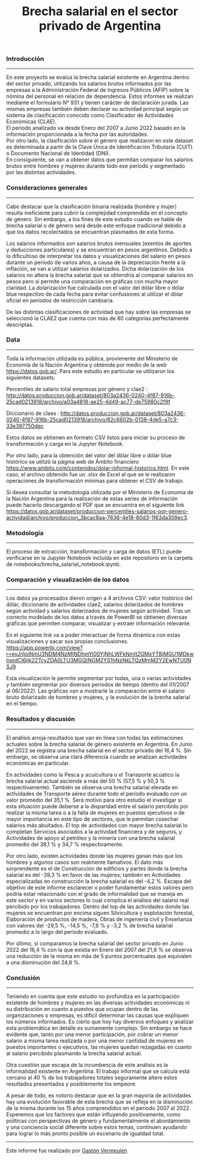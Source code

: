 <h1 align=center><font size = 6>Brecha salarial en el sector privado de Argentina</font></h1>
<br>

###  **Introducción**
***
En este proyecto se evalúa la brecha salarial existente en Argentina dentro del sector privado, utilizando los salarios brutos informados por las empresas a la Administración Federal de Ingresos Públicos (AFIP) sobre la nómina del personal en relación de dependencia. Estos informes se realizan mediante el formulario N° 931 y tienen carácter de declaración jurada. Las mismas empresas también deben declarar su actividad principal según un sistema de clasificación conocido como Clasificador de Actividades Económicas (CLAE).  
El período analizado va desde Enero del 2007 a Junio 2022 basado en la información proporcionada a la fecha por las autoridades.  
Por otro lado, la clasificación sobre el género que realizaron en este dataset es determinada a partir de la Clave Única de Identificación Tributaria (CUIT) o Documento Nacional de Identidad (DNI).  
En consiguiente, se van a obtener datos que permitan comparar los salarios brutos entre hombres y mujeres durante todo ese período y segmentado por las distintas actividades.


### **Consideraciones generales**
***
Cabe destacar que la clasificación binaria realizada (hombre y mujer) resulta ineficiente para cubrir la complejidad comprendida en el concepto de género. Sin embargo, a los fines de este estudio cuando se hable de brecha salarial o de género será desde este enfoque tradicional debido a que los datos recolectados se encuentran plasmados de esta forma.  

Los salarios informados son salarios brutos mensuales (exentos de aportes y deducciones  particulares) y se encuentran en pesos argentinos. Debido a lo dificultoso de interpretar los datos y visualizaciones del salario en pesos durante un período de varios años, a causa de la depreciación frente a la inflación, se van a utilizar salarios dolarizados. Dicha dolarización de los salarios no altera la brecha salarial que se obtendría al comparar salarios en pesos pero si permite una comparación en gráficas con mucha mayor claridad. La dolarización fue calculada con el valor del dólar libre o dólar blue respectivo de cada fecha para evitar confusiones al utilizar el dólar oficial en períodos de restricción cambiaria.  

De las distintas clasificaciones de actividad que hay sobre las empresas se seleccionó la CLAE2 que cuenta con más de 80 categorías perfectamente descriptas.

### **Data**
***
Toda la información utilizada es pública, provienente del Ministerio de Economía de la Nación Argentina y obtenida por medio de la web https://datos.gob.ar/. Para este estudio en particular se utilizaron los siguientes datasets:

Percentiles de salario total empresas por género y clae2 : http://datos.produccion.gob.ar/dataset/803a2436-0240-4f87-916b-25cad0213918/archivo/a03a4818-ae25-4d49-ac77-de75980c2f9f

Diccionario de claes : http://datos.produccion.gob.ar/dataset/803a2436-0240-4f87-916b-25cad0213918/archivo/82c6602b-0138-4de5-a7c3-33e397750dec

Estos datos se obtienen en formato CSV listos para iniciar su proceso de transformación y carga en la Jupyter Notebook.

Por otro lado, para la obtención del valor del dólar libre o dólar blue histórico se utilizó la página web de Ámbito financiero https://www.ambito.com/contenidos/dolar-informal-historico.html. En este caso, el archivo obtenido fue un .xlsx de Excel al que se le realizaron operaciones de transformación mínimas para obtener el CSV de trabajo.

Si desea consultar la metodología utilizada por el Ministerio de Economía de la Nación Argentina para la realización de estas series de información puede hacerlo descargando el PDF que se encuentra en el siguiente link https://datos.gob.ar/dataset/produccion-percentiles-salarios-por-genero-actividad/archivo/produccion_3bcac8aa-7636-4e18-80d3-1f63da309ec3.

### **Metodología**
***
El proceso de extracción, transformación y carga de datos (ETL) puede verificarse en la Jupyter Notebook incluída en este repositorio en la carpeta de notebooks/brecha_salarial_notebook.ipynb.

### **Comparación y visualización de los datos**
***
Los datos ya procesados dieron origen a 4 archivos CSV: valor histórico del dólar, diccionario de actividades clae2, salarios dolarizados de hombres según actividad y salarios dolarizados de mujeres según actividad. Tras un correcto modelado de los datos a través de PowerBI se obtienen diversas gráficas que permiten comparar, visualizar y extraer información relevante.

En el siguiente link va a poder interactuar de forma dinámica con estas visualizaciones y sacar sus propias conclusiones.
https://app.powerbi.com/view?r=eyJrIjoiNmU3NDM4NzMtNDhmYi00YjNhLWFkNmItZGMxYTBjMGU1MDkwIiwidCI6Ijk2ZTcyZDA0LTU3MGQtNGM2YS1hNzNkLTQzMmM2Y2EwNTU0NSJ9

Esta visualización le permite segmentar por todas, una o varias actividades y también segmentar por diversos períodos de tiempo (dentro del 01/2007 al 06/2022). Las gráficas van a mostrarle la comparación entre el salario bruto dolarizado de hombres y mujeres, y la evolución de la brecha salarial en el tiempo.

### **Resultados y discusión**
***
El análisis arroja resultados que van en línea con todas las estimaciones actuales sobre la brecha salarial de género existente en Argentina. En Junio del 2022 se registra una brecha salarial en el sector privado del 16,4 %. Sin embargo, se observa una clara diferencia cuando se analizan actividades económicas en particular. 

En actividades como la Pesca y acuicultura o el Transporte acúatico la brecha salarial actual asciende a más del 50 % (57,5 % y 50,3 % respectivamente). También se observa una brecha salarial elevada en actividades de Transporte aéreo durante todo el período evaluado con un valor promedio del 35,1 %. Será motivo para otro estudio el investigar si esta situación puede deberse a la disparidad entre el salario percibido por realizar la misma tarea o a la falta de mujeres en puestos ejecutivos o de mayor importancia en este tipo de sectores, que le permitan cosechar salarios más abultados. El top de actividades con mayor brecha salarial lo completan Servicios asociados a la actividad financiera y de seguros, y Actividades de apoyo al petróleo y la minería con una brecha salarial promedio del 38,1 % y 34,7 % respectivamente.

Por otro lado, existen actividades donde las mujeres ganan más que los hombres y algunos casos son realmente llamativos. El dato más sorprendente es el de Construcción de edificios y partes donde la brecha salarial es del -39,3 % en favor de las mujeres; también en Actividades especializadas en construcción la brecha salarial es del -4,2 %. Escapa del objetivo de este informe esclarecer o poder fundamentar estos valores pero podría estar relacionado con el grado de informalidad que se maneja en este sector y en varios sectores lo cual complica el análisis del salario real percibido por los trabajadores. Dentro del top de las actividades donde las mujeres se encuentran por encima siguen Silvicultura y explotación forestal, Elaboración de productos de madera, Obras de ingeniería civil y Enseñanza con valores del -29,5 %, -14,5 %, -7,8 % y -3,2 % de brecha salarial promedio a lo largo del período evaluado.

Por último, si comparamos la brecha salarial del sector privado en Junio 2022 del 16,4 % con la que existía en Enero del 2007 del 21,8 % se observa una reducción de la misma en más de 5 puntos porcentuales que equivalen a una disminución del 24,8 %.

### **Conclusión**
***
Teniendo en cuenta que este estudio no profundiza en la participación existente de hombres y mujeres en las diversas actividades económicas ni su distribución en cuanto a puestos que ocupan dentro de las organizaciones o empresas, es difícil determinar las causas que expliquen los números informados. Es cierto que hoy hay diversos enfoques y analizar esta problemática en detalle es sumamente complejo. Sin embargo se hace evidente que, tanto por una menor participación, por cobrar un menor salario a misma tarea realizada o por una menor cantidad de mujeres en puestos importantes o ejecutivos, las mujeres quedan rezagadas en cuanto al salario percibido plasmando la brecha salarial actual.  

Otra cuestión que escapa de la incumbencia de este análisis es la informalidad existente en Argentina. El trabajo informal que se calcula está cercano al 40 % de los trabajadores totales seguramente altere estos resultados presentados y posiblemente los empeore.  

A pesar de todo, es notorio destacar que en la gran mayoría de actividades hay una evolución favorable de esta brecha que se refleja en la disminución de la misma durante los 15 años comprendidos en el período 2007 al 2022. Esperemos que los factores que están influyendo positivamente, como políticas con perspectivas de género y fundamentalmente el abordamiento y una conciencia social diferente sobre estos temas, continuen ayudando para lograr lo más pronto posible un escenario de igualdad total.
 

***
Este informe fue realizado por  <a href='https://www.linkedin.com/in/gast%C3%B3n-vermeulen-73a93239/'> Gastón Vermeulen </a>
